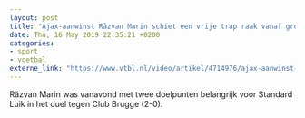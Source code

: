 ```yaml
---
layout: post
title: "Ajax-aanwinst Răzvan Marin schiet een vrije trap raak vanaf grote afstand"
date: Thu, 16 May 2019 22:35:21 +0200
categories: 
- sport 
- voetbal 
externe_link: "https://www.vtbl.nl/video/artikel/4714976/ajax-aanwinst-razvan-marin-schiet-een-vrije-trap-raak-vanaf-grote-afstand"
---
```


Răzvan Marin was vanavond met twee doelpunten belangrijk voor Standard Luik in het duel tegen Club Brugge (2-0).
